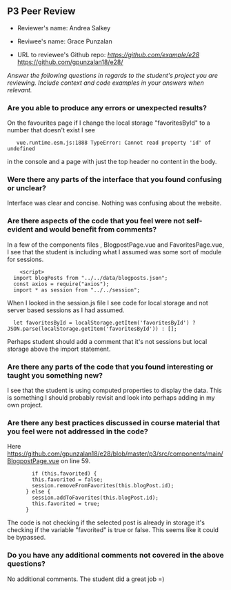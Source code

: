 ## P3 Peer Review

+ Reviewer's name: 
Andrea Salkey

+ Reviwee's name: 
Grace Punzalan

+ URL to reviewee's Github repo: *<https://github.com/example/e28>*
https://github.com/gpunzalan18/e28/

*Answer the following questions in regards to the student's project you are reviewing. Include context and code examples in your answers when relevant.*


### Are you able to produce any errors or unexpected results?

On the favourites page if I change the local storage "favoritesById" to a number that doesn't exist I see 
 ```
    vue.runtime.esm.js:1888 TypeError: Cannot read property 'id' of undefined
 ```
in the console and a page with just the top header no content in the body.

### Were there any parts of the interface that you found confusing or unclear?

Interface was clear and concise. Nothing was confusing about the website.

### Are there aspects of the code that you feel were not self-evident and would benefit from comments?

In a few of the components files , BlogpostPage.vue and FavoritesPage.vue, I see that the student is including what I assumed was some sort of module for sessions. 
```
    <script>
  import blogPosts from "../../data/blogposts.json";
  const axios = require("axios");
  import * as session from "../../session";

```
When I looked in the session.js file I see code for local storage and not server based sessions as I had assumed.

```
  let favoritesById = localStorage.getItem('favoritesById') ? JSON.parse(localStorage.getItem('favoritesById')) : [];
```
Perhaps student should add a comment that it's not sessions but local storage above the import statement.

### Are there any parts of the code that you found interesting or taught you something new?

I see that the student is using computed properties to display the data. This is something I should probably revisit and look into perhaps adding in my own project.

### Are there any best practices discussed in course material that you feel were not addressed in the code?
Here https://github.com/gpunzalan18/e28/blob/master/p3/src/components/main/BlogpostPage.vue on line 59.
```
        if (this.favorited) {
        this.favorited = false;
        session.removeFromFavorites(this.blogPost.id);
      } else {
        session.addToFavorites(this.blogPost.id);
        this.favorited = true;
      }
```
The code is not checking if the selected post is already in storage it's checking if the variable "favorited" is true or false. 
This seems like it could be bypassed. 

### Do you have any additional comments not covered in the above questions?
No additional comments. The student did a great job =) 
